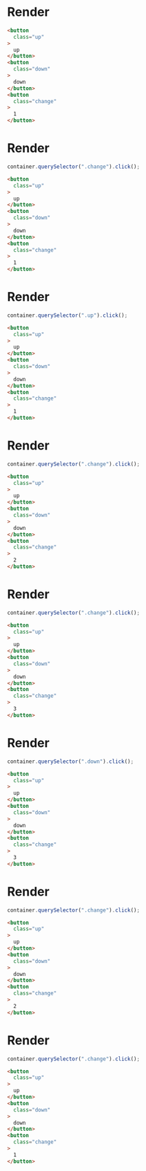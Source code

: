 # Render
```html
<button
  class="up"
>
  up
</button>
<button
  class="down"
>
  down
</button>
<button
  class="change"
>
  1
</button>
```


# Render
```js
container.querySelector(".change").click();
```
```html
<button
  class="up"
>
  up
</button>
<button
  class="down"
>
  down
</button>
<button
  class="change"
>
  1
</button>
```


# Render
```js
container.querySelector(".up").click();
```
```html
<button
  class="up"
>
  up
</button>
<button
  class="down"
>
  down
</button>
<button
  class="change"
>
  1
</button>
```


# Render
```js
container.querySelector(".change").click();
```
```html
<button
  class="up"
>
  up
</button>
<button
  class="down"
>
  down
</button>
<button
  class="change"
>
  2
</button>
```


# Render
```js
container.querySelector(".change").click();
```
```html
<button
  class="up"
>
  up
</button>
<button
  class="down"
>
  down
</button>
<button
  class="change"
>
  3
</button>
```


# Render
```js
container.querySelector(".down").click();
```
```html
<button
  class="up"
>
  up
</button>
<button
  class="down"
>
  down
</button>
<button
  class="change"
>
  3
</button>
```


# Render
```js
container.querySelector(".change").click();
```
```html
<button
  class="up"
>
  up
</button>
<button
  class="down"
>
  down
</button>
<button
  class="change"
>
  2
</button>
```


# Render
```js
container.querySelector(".change").click();
```
```html
<button
  class="up"
>
  up
</button>
<button
  class="down"
>
  down
</button>
<button
  class="change"
>
  1
</button>
```
